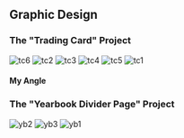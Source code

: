 Graphic Design
---
### The "Trading Card" Project

![tc6](tc6.png) ![tc2](tc2.png) ![tc3](tc3.png)
![tc4](tc4.png) ![tc5](tc5.png) ![tc1](tc1.png)

#### My Angle

### The "Yearbook Divider Page" Project

![yb2](yb2.jpg) ![yb3](yb3.jpg) ![yb1](yb1.jpg)